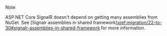> [!NOTE]
> ASP.NET Core SignalR doesn't depend on getting many assemblies from NuGet. See [Signalr assemblies in shared framework]<xref:migration/22-to-30#signalr-assemblies-in-shared-framework> for more information.
